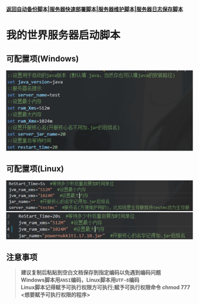 #### [返回](../README.md)[自动备份脚本](../AutoBackup/README.md)|[服务器快速部署脚本](../deploy/README.md)|[服务器维护脚本](README)|[服务器日志保存脚本](../save_log/README.md)
# 我的世界服务器启动脚本

## 可配置项(Windows)
![1](./Windows/image/1.PNG)

## 可配置项(Linux)
![2](./Linux/image/1.PNG) ![3](./Linux/image/2.PNG)

## 注意事项
> **建议复制后粘贴到空白文档保存到指定编码以免遇到编码问题**  
> **Windows脚本用`ANSI`编码，Linux脚本用`UTF-8`编码**  
> **Linux脚本记得赋予可执行权限方可执行;赋予可执行权限命令 chmod 777 <想要赋予可执行权限的程序>**  